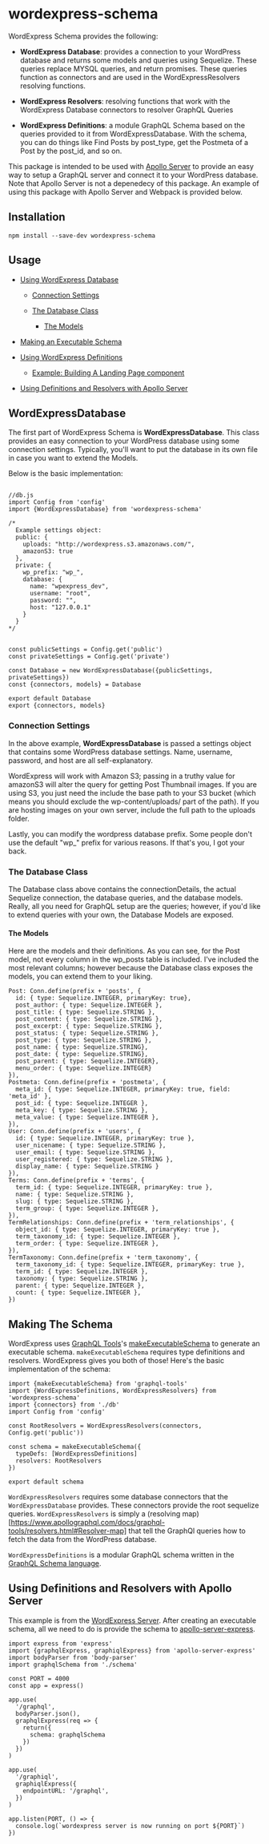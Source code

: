 # wordexpress-schema

WordExpress Schema provides the following:

- **WordExpress Database**: provides a connection to your WordPress database and returns some models and queries using Sequelize. These queries replace MYSQL queries, and return promises. These queries function as connectors and are used in the WordExpressResolvers resolving functions.

- **WordExpress Resolvers**: resolving functions that work with the WordExpress Database connectors to resolver GraphQL Queries

- **WordExpress Definitions**: a module GraphQL Schema based on the queries provided to it from WordExpressDatabase. With the schema, you can do things like Find Posts by post_type, get the Postmeta of a Post by the post_id, and so on.

This package is intended to be used with [Apollo Server](https://www.apollographql.com/docs/apollo-server/) to provide an easy way to setup a GraphQL server and connect it to your WordPress database. Note that Apollo Server is not a depenedecy of this package. An example of using this package with Apollo Server and Webpack is provided below.

## Installation

```
npm install --save-dev wordexpress-schema
```

## Usage

* [Using WordExpress Database](#wordexpressdatabase)

  * [Connection Settings](#connection-settings)

  * [The Database Class](#the-database-class)

    * [The Models](#the-models)


* [Making an Executable Schema](#creating-the-schema)  

* [Using WordExpress Definitions](#wordexpressdefinitions)

   * [Example: Building A Landing Page component](#building-a-landing-page-component)

* [Using Definitions and Resolvers with Apollo Server](#using-definitions-and-resolvers-with-apollo-server)


## WordExpressDatabase
The first part of WordExpress Schema is **WordExpressDatabase**. This class provides an easy connection to your WordPress database using some connection settings. Typically, you'll want to put the database in its own file in case you want to extend the Models.

Below is the basic implementation:
```es6

//db.js
import Config from 'config'
import {WordExpressDatabase} from 'wordexpress-schema'

/*
  Example settings object:
  public: {
    uploads: "http://wordexpress.s3.amazonaws.com/",
    amazonS3: true
  },
  private: {
    wp_prefix: "wp_",
    database: {
      name: "wpexpress_dev",
      username: "root",
      password: "",
      host: "127.0.0.1"
    }
  }
*/


const publicSettings = Config.get('public')
const privateSettings = Config.get('private')

const Database = new WordExpressDatabase({publicSettings, privateSettings})
const {connectors, models} = Database

export default Database
export {connectors, models}
```

### Connection Settings

In the above example, **WordExpressDatabase** is passed a settings object that contains some WordPress database settings. Name, username, password, and host are all self-explanatory.

WordExpress will work with Amazon S3; passing in a truthy value for amazonS3 will alter the query for getting Post Thumbnail images. If you are using S3, you just need the include the base path to your S3 bucket (which means you should exclude the wp-content/uploads/ part of the path). If you are hosting images on your own server, include the full path to the uploads folder.

Lastly, you can modify the wordpress database prefix. Some people don't use the default "wp_" prefix for various reasons. If that's you, I got your back.

### The Database Class

The Database class above contains the connectionDetails, the actual Sequelize connection, the database queries, and the database models. Really, all you need for GraphQL setup are the queries; however, if you'd like to extend queries with your own, the Database Models are exposed.

#### The Models
Here are the models and their definitions.  As you can see, for the Post model, not every column in the wp_posts table is included. I've included the most relevant columns; however because the Database class exposes the models, you can extend them to your liking.

```es6
Post: Conn.define(prefix + 'posts', {
  id: { type: Sequelize.INTEGER, primaryKey: true},
  post_author: { type: Sequelize.INTEGER },
  post_title: { type: Sequelize.STRING },
  post_content: { type: Sequelize.STRING },
  post_excerpt: { type: Sequelize.STRING },
  post_status: { type: Sequelize.STRING },
  post_type: { type: Sequelize.STRING },
  post_name: { type: Sequelize.STRING},
  post_date: { type: Sequelize.STRING},
  post_parent: { type: Sequelize.INTEGER},
  menu_order: { type: Sequelize.INTEGER}
}),
Postmeta: Conn.define(prefix + 'postmeta', {
  meta_id: { type: Sequelize.INTEGER, primaryKey: true, field: 'meta_id' },
  post_id: { type: Sequelize.INTEGER },
  meta_key: { type: Sequelize.STRING },
  meta_value: { type: Sequelize.INTEGER },
}),
User: Conn.define(prefix + 'users', {
  id: { type: Sequelize.INTEGER, primaryKey: true },
  user_nicename: { type: Sequelize.STRING },
  user_email: { type: Sequelize.STRING },
  user_registered: { type: Sequelize.STRING },
  display_name: { type: Sequelize.STRING }
}),
Terms: Conn.define(prefix + 'terms', {
  term_id: { type: Sequelize.INTEGER, primaryKey: true },
  name: { type: Sequelize.STRING },
  slug: { type: Sequelize.STRING },
  term_group: { type: Sequelize.INTEGER },
}),
TermRelationships: Conn.define(prefix + 'term_relationships', {
  object_id: { type: Sequelize.INTEGER, primaryKey: true },
  term_taxonomy_id: { type: Sequelize.INTEGER },
  term_order: { type: Sequelize.INTEGER },
}),
TermTaxonomy: Conn.define(prefix + 'term_taxonomy', {
  term_taxonomy_id: { type: Sequelize.INTEGER, primaryKey: true },
  term_id: { type: Sequelize.INTEGER },
  taxonomy: { type: Sequelize.STRING },
  parent: { type: Sequelize.INTEGER },
  count: { type: Sequelize.INTEGER },
})
```

## Making The Schema
WordExpress uses [GraphQL Tools](https://github.com/apollographql/graphql-tools)'s [makeExecutableSchema](https://www.apollographql.com/docs/graphql-tools/generate-schema.html#makeExecutableSchema) to generate an executable schema. `makeExecutableSchema` requires type definitions and resolvers. WordExpress gives you both of those! Here's the basic implementation of the schema:

```es6
import {makeExecutableSchema} from 'graphql-tools'
import {WordExpressDefinitions, WordExpressResolvers} from 'wordexpress-schema'
import {connectors} from './db'
import Config from 'config'

const RootResolvers = WordExpressResolvers(connectors, Config.get('public'))

const schema = makeExecutableSchema({
  typeDefs: [WordExpressDefinitions]
  resolvers: RootResolvers
})

export default schema
```

`WordExpressResolvers` requires some database connectors that the `WordExpressDatabase` provides. These connectors provide the root sequelize queries. `WordExpressResolvers` is simply a (resolving map)[https://www.apollographql.com/docs/graphql-tools/resolvers.html#Resolver-map] that tell the GraphQl queries how to fetch the data from the WordPress database. 

`WordExpressDefinitions` is a modular GraphQL schema written in the [GraphQL Schema language](https://www.apollographql.com/docs/graphql-tools/generate-schema.html#schema-language). 


## Using Definitions and Resolvers with Apollo Server
This example is from the [WordExpress Server](https://github.com/ramsaylanier/WordExpress-Server). 
After creating an executable schema, all we need to do is provide the schema to [apollo-server-express](https://www.apollographql.com/docs/apollo-server/servers/express.html).

```es6
import express from 'express'
import {graphqlExpress, graphiqlExpress} from 'apollo-server-express'
import bodyParser from 'body-parser'
import graphqlSchema from './schema'

const PORT = 4000
const app = express()

app.use(
  '/graphql',
  bodyParser.json(),
  graphqlExpress(req => {
    return({
      schema: graphqlSchema
    })
  })
)
 
app.use(
  '/graphiql',
  graphiqlExpress({
    endpointURL: '/graphql',
  })
)

app.listen(PORT, () => {
  console.log(`wordexpress server is now running on port ${PORT}`)
})
```
